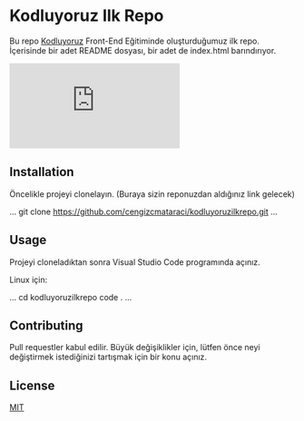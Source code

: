 # Kodluyoruz Ilk Repo

Bu repo [Kodluyoruz](https://kodluyoruz.org/tr/kodluyoruz/) Front-End Eğitiminde oluşturduğumuz ilk repo. İçerisinde bir adet README dosyası, bir adet de index.html barındırıyor.

![resim](https://github.com/IrfanManisali/kodluyoruzilkrepo/blob/main/github.html)

## Installation

Öncelikle projeyi clonelayın. (Buraya sizin reponuzdan aldığınız link gelecek)

...
git clone https://github.com/cengizcmataraci/kodluyoruzilkrepo.git
...

## Usage

Projeyi cloneladıktan sonra Visual Studio Code programında açınız.

Linux için:

...
cd kodluyoruzilkrepo
code .
...

## Contributing

Pull requestler kabul edilir. Büyük değişiklikler için, lütfen önce neyi değiştirmek istediğinizi tartışmak için bir konu açınız.

## License

[MIT](https://choosealicense.com/licenses/mit/)
